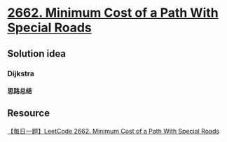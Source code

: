 # [2662. Minimum Cost of a Path With Special Roads](https://leetcode.com/problems/minimum-cost-of-a-path-with-special-roads/)

## Solution idea
### Dijkstra
#### 思路总结

## Resource
[【每日一题】LeetCode 2662. Minimum Cost of a Path With Special Roads](https://www.youtube.com/watch?v=kQkJzCVQj-o&ab_channel=HuifengGuan)